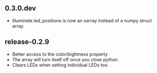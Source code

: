 ## 0.3.0.dev

 * Illuminate.led_positions is now an xarray instead of a numpy struct array.

## release-0.2.9

 * Better access to the color/bightness property
 * The array will turn itself off once you close python
 * Clears LEDs when setting individual LEDs too.
